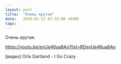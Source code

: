 ```yaml
---
layout: post
title:  "Очень крутая"
date:   2019-02-12 07:35:00 +0300
tags:   
---
```


Очень крутая.

https://youtu.be/evUe46ua8Ao?list=RDevUe46ua8Ao

<!--excerpt-->

[видео] Orla Gartland - I Go Crazy

